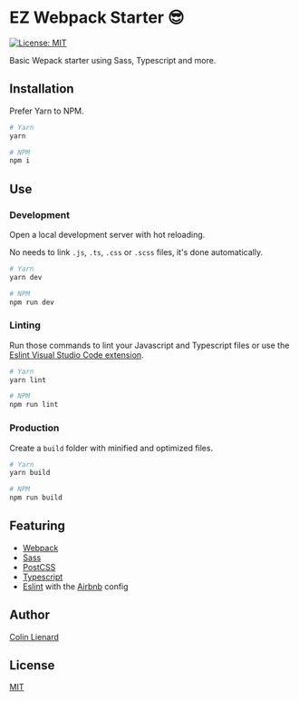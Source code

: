 # EZ Webpack Starter 😎

[![License: MIT](https://img.shields.io/badge/License-MIT-blue.svg)](https://opensource.org/licenses/MIT)

Basic Wepack starter using Sass, Typescript and more.

## Installation

Prefer Yarn to NPM.

```bash
# Yarn
yarn

# NPM
npm i
```

## Use

### Development

Open a local development server with hot reloading.

No needs to link `.js`, `.ts`, `.css` or `.scss` files, it's done automatically.

```bash
# Yarn
yarn dev

# NPM
npm run dev
```

### Linting

Run those commands to lint your Javascript and Typescript files or use the [Eslint Visual Studio Code extension](https://marketplace.visualstudio.com/items?itemName=dbaeumer.vscode-eslint).

```bash
# Yarn
yarn lint

# NPM
npm run lint
```

### Production

Create a `build` folder with minified and optimized files.

```bash
# Yarn
yarn build

# NPM
npm run build
```

## Featuring

- [Webpack](https://webpack.js.org/)
- [Sass](https://sass-lang.com/)
- [PostCSS](https://postcss.org/)
- [Typescript](https://www.typescriptlang.org/)
- [Eslint](https://eslint.org/) with the [Airbnb](https://github.com/airbnb/javascript) config

## Author

[Colin Lienard](https://colin-lienard.fr/)

## License

[MIT](./LICENSE)